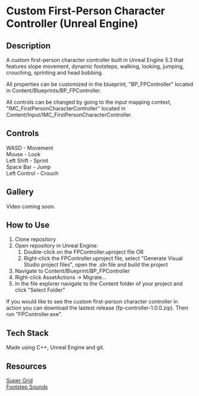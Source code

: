 # Custom First-Person Character Controller (Unreal Engine)

## Description

 A custom first-person character controller built in Unreal Engine 5.3 that features slope movement, dynamic footsteps, walking, looking, jumping, crouching, sprinting and head bobbing.

 All properties can be customized in the blueprint, "BP_FPController" located in Content/Blueprints/BP_FPController.

 All controls can be changed by going to the input mapping context, "IMC_FirstPersonCharacterController" located in Content/Input/IMC_FirstPersonCharacterController.

## Controls

WASD - Movement
<br>Mouse - Look
<br>Left Shift - Sprint
<br>Space Bar - Jump
<br>Left Control - Crouch

## Gallery

Video coming soon.

## How to Use

1. Clone repository
2. Open repository in Unreal Engine:
   1. Double-click on the FPController.uproject file OR
   2. Right-click the FPController.uproject file, select "Generate Visual Studio project files", open the .sln file and build the project
3. Navigate to Content/Blueprint/BP_FPController
4. Right-click AssetActions -> Migrate...
5. In the file explorer navigate to the Content folder of your project and click "Select Folder"

If you would like to see the custom first-person character controller in action you can download the lastest release (fp-controller-1.0.0.zip). Then run "FPController.exe".

## Tech Stack

Made using C++, Unreal Engine and git.

## Resources

[Super Grid](https://www.unrealengine.com/marketplace/en-US/product/supergrid-starter-pack)
<br>[Footstep Sounds](https://opengameart.org/content/foot-walking-step-sounds-on-stone-water-snow-wood-and-dirt)
